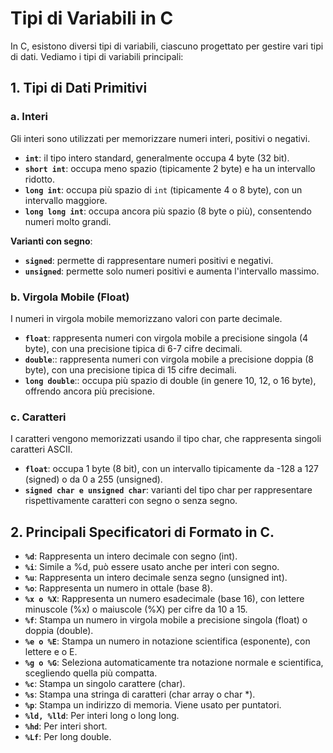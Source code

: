 # Tipi di Variabili in C

In C, esistono diversi tipi di variabili, ciascuno progettato per gestire vari tipi di dati. Vediamo i tipi di variabili principali:

## 1. Tipi di Dati Primitivi

### a. Interi
Gli interi sono utilizzati per memorizzare numeri interi, positivi o negativi.

- **`int`**: il tipo intero standard, generalmente occupa 4 byte (32 bit).
- **`short int`**: occupa meno spazio (tipicamente 2 byte) e ha un intervallo ridotto.
- **`long int`**: occupa più spazio di `int` (tipicamente 4 o 8 byte), con un intervallo maggiore.
- **`long long int`**: occupa ancora più spazio (8 byte o più), consentendo numeri molto grandi.

**Varianti con segno**:
- **`signed`**: permette di rappresentare numeri positivi e negativi.
- **`unsigned`**: permette solo numeri positivi e aumenta l'intervallo massimo.

### b. Virgola Mobile (Float)
I numeri in virgola mobile memorizzano valori con parte decimale.

- **`float`**: rappresenta numeri con virgola mobile a precisione singola (4 byte), con una precisione tipica di 6-7 cifre decimali.
- **`double`**:: rappresenta numeri con virgola mobile a precisione doppia (8 byte), con una precisione tipica di 15 cifre decimali.
- **`long double`**:: occupa più spazio di double (in genere 10, 12, o 16 byte), offrendo ancora più precisione.

### c. Caratteri
I caratteri vengono memorizzati usando il tipo char, che rappresenta singoli caratteri ASCII.

- **`float`**: occupa 1 byte (8 bit), con un intervallo tipicamente da -128 a 127 (signed) o da 0 a 255 (unsigned).
- **`signed char e unsigned char`**: varianti del tipo char per rappresentare rispettivamente caratteri con segno o senza segno.


## 2. Principali Specificatori di Formato in C.

- **`%d`**: Rappresenta un intero decimale con segno (int).
- **`%i`**: Simile a %d, può essere usato anche per interi con segno.
- **`%u`**: Rappresenta un intero decimale senza segno (unsigned int).
- **`%o`**: Rappresenta un numero in ottale (base 8).
- **`%x o %X`**: Rappresenta un numero esadecimale (base 16), con lettere minuscole (%x) o maiuscole (%X) per cifre da 10 a 15.
- **`%f`**: Stampa un numero in virgola mobile a precisione singola (float) o doppia (double).
- **`%e o %E`**: Stampa un numero in notazione scientifica (esponente), con lettere e o E.
- **`%g o %G`**: Seleziona automaticamente tra notazione normale e scientifica, scegliendo quella più compatta.
- **`%c`**: Stampa un singolo carattere (char).
- **`%s`**: Stampa una stringa di caratteri (char array o char *).
- **`%p`**: Stampa un indirizzo di memoria. Viene usato per puntatori.
- **`%ld, %lld`**: Per interi long o long long.
- **`%hd`**: Per interi short.
- **`%Lf`**: Per long double.
